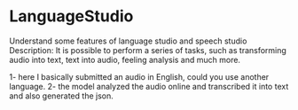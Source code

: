 # LanguageStudio

Understand some features of language studio and speech studio
Description: It is possible to perform a series of tasks, such as transforming audio into text, text into audio, feeling analysis and much more.

1- here I basically submitted an audio in English, could you use another language.
2- the model analyzed the audio online and transcribed it into text and also generated the json.
